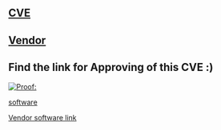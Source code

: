## [CVE](https://cve.mitre.org/cgi-bin/cvename.cgi?name=CVE-2021-28242)

## [Vendor](https://b2evolution.net/downloads/7-2-2)

## Find the link for Approving of this CVE :)

[![Proof:](https://github.com/nu11secur1ty/CVE-mitre/blob/main/CVE-2021-28242/screen/wall.PNG)](https://streamable.com/ycm5oa)

[software](https://www.mediafire.com/file/xe4psoyf4p9p5hx/b2evolution-7.2.2-stable-2020-10-06.zip)

[Vendor software link](https://b2evolution.net/downloads/7-2-2)




